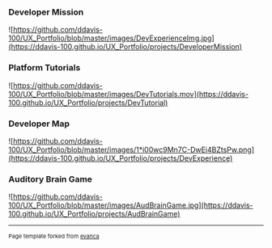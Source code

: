 ### Developer Mission ### 


![https://github.com/ddavis-100/UX_Portfolio/blob/master/images/DevExperienceImg.jpg](https://ddavis-100.github.io/UX_Portfolio/projects/DeveloperMission)

### Platform Tutorials ### 


![https://github.com/ddavis-100/UX_Portfolio/blob/master/images/DevTutorials.mov](https://ddavis-100.github.io/UX_Portfolio/projects/DevTutorial)

### Developer Map ###

![https://github.com/ddavis-100/UX_Portfolio/blob/master/images/1*i00wc9Mn7C-DwEi4BZtsPw.png](https://ddavis-100.github.io/UX_Portfolio/projects/DevExperience)

### Auditory Brain Game ###

![https://github.com/ddavis-100/UX_Portfolio/blob/master/images/AudBrainGame.jpg](https://ddavis-100.github.io/UX_Portfolio/projects/AudBrainGame)

---
<p style="font-size:11px">Page template forked from <a href="https://github.com/evanca/quick-portfolio">evanca</a></p>
<!-- Remove above link if you don't want to attibute -->
